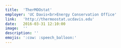 ```yaml
---
title:  'TherMOOstat'
employer: 'UC Davis<br>Energy Conservation Office'
link:   'http://thermoostat.ucdavis.edu'
date:   2016-03-31 12:10:00
image:  ''
description: ''
emojis: ':cow: :speech_balloon:'
---
```

